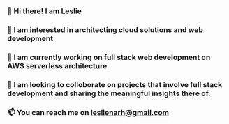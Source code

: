 ### 👋 Hi there! I am Leslie
### 🔭 I am interested in architecting cloud solutions and web development
### 🌱 I am currently working on full stack web development on AWS serverless architecture
### 👯 I am looking to colloborate on projects that involve full stack development and sharing the meaningful insights there of.
### 📫 You can reach me on leslienarh@gmail.com



<!--
**tettehnarh/tettehnarh** is a ✨ _special_ ✨ repository because its `README.md` (this file) appears on your GitHub profile.

Here are some ideas to get you started:

- 🔭 I’m currently working on ...
- 🌱 I’m currently learning ...
- 👯 I’m looking to collaborate on ...
- 🤔 I’m looking for help with ...
- 💬 Ask me about ...
- 📫 How to reach me: ...
- 😄 Pronouns: ...
- ⚡ Fun fact: ...
-->
